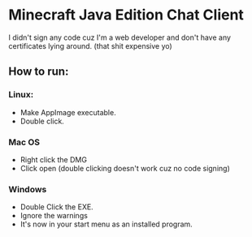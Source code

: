 # Minecraft Java Edition Chat Client

I didn't sign any code cuz I'm a web developer and don't have any certificates lying around. (that shit expensive yo)

## How to run: 
### Linux: 
- Make AppImage executable.
- Double click.
### Mac OS
- Right click the DMG
- Click open (double clicking doesn't work cuz no code signing)
### Windows
- Double Click the EXE.
- Ignore the warnings
- It's now in your start menu as an installed program.
